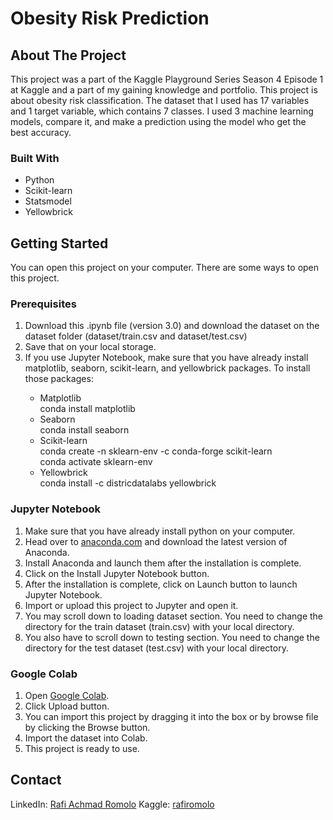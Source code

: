 # Obesity Risk Prediction

<!-- ABOUT THE PROJECT -->

## About The Project

This project was a part of the Kaggle Playground Series Season 4 Episode 1 at Kaggle and a part of my gaining knowledge and portfolio. This project is about obesity risk classification. The dataset that I used has 17 variables and 1 target variable, which contains 7 classes. I used 3 machine learning models, compare it, and make a prediction using the model who get the best accuracy.

### Built With

<ul>
    <li>Python</li>
    <li>Scikit-learn</li>
    <li>Statsmodel</li>
    <li>Yellowbrick</li>
</ul>

<!-- GETTING STARTED -->

## Getting Started

You can open this project on your computer. There are some ways to open this project.

### Prerequisites

<ol>
    <li>Download this .ipynb file (version 3.0) and download the dataset on the dataset folder (dataset/train.csv and dataset/test.csv)</li>
    <li>Save that on your local storage.</li>
    <li>If you use Jupyter Notebook, make sure that you have already install matplotlib, seaborn, scikit-learn, and yellowbrick packages. To install those packages:</li>
    <ul>
        <li>Matplotlib</li>
        conda install matplotlib
        <li>Seaborn</li>
        conda install seaborn
        <li>Scikit-learn</li>
        conda create -n sklearn-env -c conda-forge scikit-learn
        <br>
        conda activate sklearn-env
        <li>Yellowbrick</li>
        conda install -c districdatalabs yellowbrick
    </ul>
</ol>

### Jupyter Notebook

<ol>
    <li>Make sure that you have already install python on your computer.</li>
    <li>Head over to <a href="https://www.anaconda.com/">anaconda.com</a> and download the latest version of Anaconda.</li>
    <li>Install Anaconda and launch them after the installation is complete.</li>
    <li>Click on the Install Jupyter Notebook button.</li>
    <li>After the installation is complete, click on Launch button to launch Jupyter Notebook.</li>
    <li>Import or upload this project to Jupyter and open it.</li>
    <li>You may scroll down to loading dataset section. You need to change the directory for the train dataset (train.csv) with your local directory.</li>
    <li>You also have to scroll down to testing section. You need to change the directory for the test dataset (test.csv) with your local directory.</li>
</ol>

### Google Colab

<ol>
    <li>Open <a href="https://colab.research.google.com/">Google Colab</a>.</li>
    <li>Click Upload button.</li>
    <li>You can import this project by dragging it into the box or by browse file by clicking the Browse button.</li>
    <li>Import the dataset into Colab.</li>
    <li>This project is ready to use.</li>
</ol>

<!-- CONTACT -->

## Contact

LinkedIn: <a href="https://www.linkedin.com/in/rafi-achmad-romolo/">Rafi Achmad Romolo</a>
Kaggle: <a href="https://www.kaggle.com/rafiromolo">rafiromolo</a>
